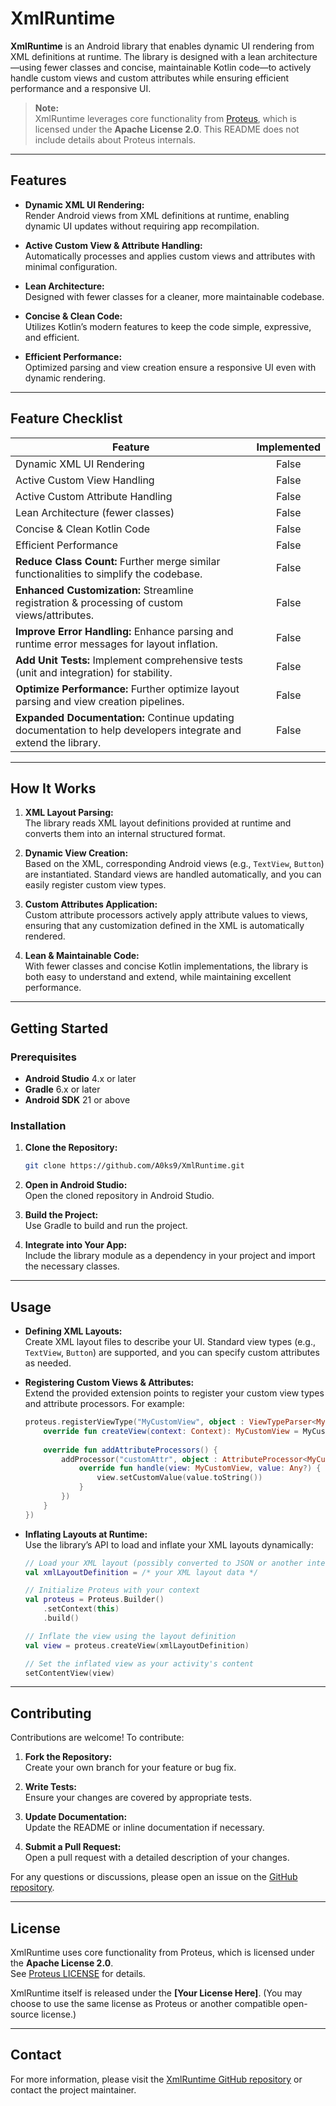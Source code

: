 # XmlRuntime

**XmlRuntime** is an Android library that enables dynamic UI rendering from XML definitions at runtime. The library is designed with a lean architecture—using fewer classes and concise, maintainable Kotlin code—to actively handle custom views and custom attributes while ensuring efficient performance and a responsive UI.

> **Note:**  
> XmlRuntime leverages core functionality from [Proteus](https://github.com/Flipkart/Proteus), which is licensed under the **Apache License 2.0**. This README does not include details about Proteus internals.

---

## Features

- **Dynamic XML UI Rendering:**  
  Render Android views from XML definitions at runtime, enabling dynamic UI updates without requiring app recompilation.
  
- **Active Custom View & Attribute Handling:**  
  Automatically processes and applies custom views and attributes with minimal configuration.
  
- **Lean Architecture:**  
  Designed with fewer classes for a cleaner, more maintainable codebase.
  
- **Concise & Clean Code:**  
  Utilizes Kotlin’s modern features to keep the code simple, expressive, and efficient.
  
- **Efficient Performance:**  
  Optimized parsing and view creation ensure a responsive UI even with dynamic rendering.

---

## Feature Checklist

| Feature                                      | Implemented |
|----------------------------------------------|:-----------:|
| Dynamic XML UI Rendering                     |    False     |
| Active Custom View Handling                  |    False     |
| Active Custom Attribute Handling             |    False     |
| Lean Architecture (fewer classes)            |    False     |
| Concise & Clean Kotlin Code                  |    False     |
| Efficient Performance                        |    False     |
| **Reduce Class Count:** Further merge similar functionalities to simplify the codebase. |   False   |
| **Enhanced Customization:** Streamline registration & processing of custom views/attributes.    |   False   |
| **Improve Error Handling:** Enhance parsing and runtime error messages for layout inflation.     |   False   |
| **Add Unit Tests:** Implement comprehensive tests (unit and integration) for stability.          |   False   |
| **Optimize Performance:** Further optimize layout parsing and view creation pipelines.           |   False   |
| **Expanded Documentation:** Continue updating documentation to help developers integrate and extend the library. |   False   |

---

## How It Works

1. **XML Layout Parsing:**  
   The library reads XML layout definitions provided at runtime and converts them into an internal structured format.

2. **Dynamic View Creation:**  
   Based on the XML, corresponding Android views (e.g., `TextView`, `Button`) are instantiated. Standard views are handled automatically, and you can easily register custom view types.

3. **Custom Attributes Application:**  
   Custom attribute processors actively apply attribute values to views, ensuring that any customization defined in the XML is automatically rendered.

4. **Lean & Maintainable Code:**  
   With fewer classes and concise Kotlin implementations, the library is both easy to understand and extend, while maintaining excellent performance.

---

## Getting Started

### Prerequisites

- **Android Studio** 4.x or later
- **Gradle** 6.x or later
- **Android SDK** 21 or above

### Installation

1. **Clone the Repository:**

    ```bash
    git clone https://github.com/A0ks9/XmlRuntime.git
    ```

2. **Open in Android Studio:**  
   Open the cloned repository in Android Studio.

3. **Build the Project:**  
   Use Gradle to build and run the project.

4. **Integrate into Your App:**  
   Include the library module as a dependency in your project and import the necessary classes.

---

## Usage

- **Defining XML Layouts:**  
  Create XML layout files to describe your UI. Standard view types (e.g., `TextView`, `Button`) are supported, and you can specify custom attributes as needed.

- **Registering Custom Views & Attributes:**  
  Extend the provided extension points to register your custom view types and attribute processors. For example:

  ```kotlin
  proteus.registerViewType("MyCustomView", object : ViewTypeParser<MyCustomView>() {
      override fun createView(context: Context): MyCustomView = MyCustomView(context)
      
      override fun addAttributeProcessors() {
          addProcessor("customAttr", object : AttributeProcessor<MyCustomView>() {
              override fun handle(view: MyCustomView, value: Any?) {
                  view.setCustomValue(value.toString())
              }
          })
      }
  })
  ```

- **Inflating Layouts at Runtime:**  
  Use the library’s API to load and inflate your XML layouts dynamically:

  ```kotlin
  // Load your XML layout (possibly converted to JSON or another internal format)
  val xmlLayoutDefinition = /* your XML layout data */
  
  // Initialize Proteus with your context
  val proteus = Proteus.Builder()
      .setContext(this)
      .build()
  
  // Inflate the view using the layout definition
  val view = proteus.createView(xmlLayoutDefinition)
  
  // Set the inflated view as your activity's content
  setContentView(view)
  ```

---

## Contributing

Contributions are welcome! To contribute:

1. **Fork the Repository:**  
   Create your own branch for your feature or bug fix.

2. **Write Tests:**  
   Ensure your changes are covered by appropriate tests.

3. **Update Documentation:**  
   Update the README or inline documentation if necessary.

4. **Submit a Pull Request:**  
   Open a pull request with a detailed description of your changes.

For any questions or discussions, please open an issue on the [GitHub repository](https://github.com/A0ks9/XmlRuntime).

---

## License

XmlRuntime uses core functionality from Proteus, which is licensed under the **Apache License 2.0**.  
See [Proteus LICENSE](https://github.com/Flipkart/Proteus/blob/master/LICENSE) for details.

XmlRuntime itself is released under the **[Your License Here]**. (You may choose to use the same license as Proteus or another compatible open-source license.)

---

## Contact

For more information, please visit the [XmlRuntime GitHub repository](https://github.com/A0ks9/XmlRuntime) or contact the project maintainer.
